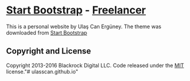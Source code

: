 # [Start Bootstrap](http://startbootstrap.com/) - [Freelancer](http://startbootstrap.com/template-overviews/freelancer/)

This is a personal website by Ulaş Can Ergüney.
The theme was downloaded from [Start Bootstrap](http://startbootstrap.com/) 
## Copyright and License

Copyright 2013-2016 Blackrock Digital LLC. Code released under the [MIT](https://github.com/BlackrockDigital/startbootstrap-freelancer/blob/gh-pages/LICENSE) license."# ulasscan.github.io" 
